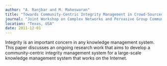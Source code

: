 ```yaml
---
author: "A. Ranjbar and M. Maheswaran"
title: "Towards Community-Centric Integrity Management in Crowd-Sourced Systems"
journal: "Joint Workshop on Complex Networks and Pervasive Group Communication (in conjunction with IEEE Globecom)"
location: "Texas, USA"
date: 2011-12-01
---
```

Integrity is an important concern in any knowledge management system. This paper discusses an ongoing research work that aims to develop a community-centric integrity management system for a large-scale knowledge management system that works on the Internet.